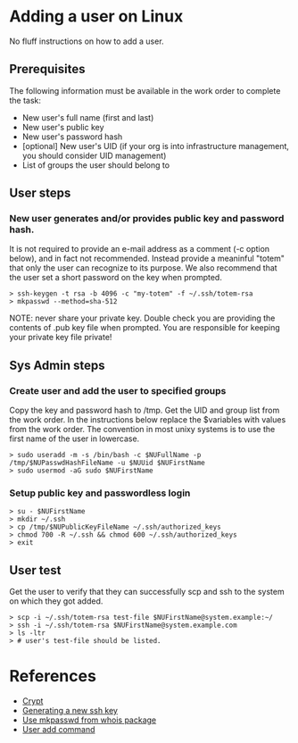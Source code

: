 # Adding a user on Linux
No fluff instructions on how to add a user.

## Prerequisites
The following information must be available in the work order to complete the task:

- New user's full name (first and last)
- New user's public key
- New user's password hash
- [optional] New user's UID (if your org is into infrastructure management, you should consider UID management)
- List of groups the user should belong to

## User steps
### New user generates and/or provides public key and password hash.
It is not required to provide an e-mail address as a comment (-c option below), and in fact not recommended. Instead provide a meaninful "totem" that only the user can recognize to its purpose. We also recommend that the user set a short password on the key when prompted.

```shell
> ssh-keygen -t rsa -b 4096 -c "my-totem" -f ~/.ssh/totem-rsa
> mkpasswd --method=sha-512
```

NOTE: never share your private key. Double check you are providing the contents of .pub key file when prompted. You are responsible for keeping your private key file private!

## Sys Admin steps
### Create user and add the user to specified groups
Copy the key and password hash to /tmp. Get the UID and group list from the work order. In the instructions below replace the $variables with values from the work order. The convention in most unixy systems is to use the first name of the user in lowercase.

```shell
> sudo useradd -m -s /bin/bash -c $NUFullName -p /tmp/$NUPasswdHashFileName -u $NUUid $NUFirstName
> sudo usermod -aG sudo $NUFirstName
```

### Setup public key and passwordless login
```shell
> su - $NUFirstName
> mkdir ~/.ssh
> cp /tmp/$NUPublicKeyFileName ~/.ssh/authorized_keys
> chmod 700 -R ~/.ssh && chmod 600 ~/.ssh/authorized_keys
> exit
```

## User test
Get the user to verify that they can successfully scp and ssh to the system on which they got added.

```shell
> scp -i ~/.ssh/totem-rsa test-file $NUFirstName@system.example:~/
> ssh -i ~/.ssh/totem-rsa $NUFirstName@system.example.com
> ls -ltr
> # user's test-file should be listed.
```

# References
- [Crypt](http://man7.org/linux/man-pages/man3/crypt.3.html)
- [Generating a new ssh key](https://help.github.com/articles/generating-a-new-ssh-key-and-adding-it-to-the-ssh-agent/)
- [Use mkpasswd from whois package](https://bugs.debian.org/cgi-bin/bugreport.cgi?bug=116260)
- [User add command](http://man7.org/linux/man-pages/man8/useradd.8.html)
